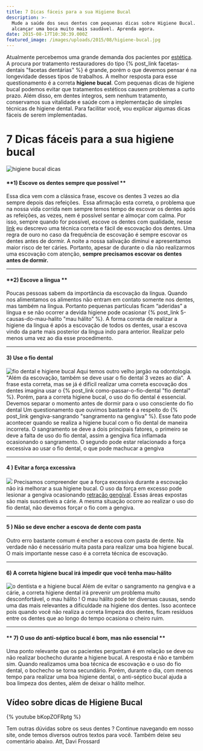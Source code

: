 ```yaml
---
title: 7 Dicas fáceis para a sua Higiene Bucal
description: >-
  Mude a saúde dos seus dentes com pequenas dicas sobre Higiene Bucal. Você pode
  alcançar uma boca muito mais saudável. Aprenda agora.
date: 2015-08-17T10:30:39.000Z
featured_image: /images/uploads/2015/08/higiene-bucal.jpg
---
```


Atualmente percebemos uma grande demanda dos pacientes por [estética](/tratamentos/estetica-dos-dentes/). A procura por tratamento restauradores do tipo {% post_link facetas-dentais "facetas dentárias" %} é grande, porém o que devemos pensar é na longevidade desses tipos de trabalhos. A melhor resposta para esse questionamento é a correta **higiene bucal**. Com pequenas dicas de higiene bucal podemos evitar que tratamentos estéticos causem problemas a curto prazo. Além disso, em dentes íntegros, sem nenhum tratamento, conservamos sua vitalidade e saúde com a implementação de simples técnicas de higiene dental. Para facilitar você, vou explicar algumas dicas fáceis de serem implementadas.

**7 Dicas fáceis para a sua higiene bucal**
===========================================

![higiene bucal dicas](/images/uploads/2015/08/higiene-bucal-dicas.jpg)

#### **1) Escove os dentes sempre que possível **

Essa dica vem com a clássica frase, escove os dentes 3 vezes ao dia sempre depois das refeições.  Essa afirmação esta correta, o problema que na nossa vida corrida nem sempre temos tempo de escovar os dentes após as refeições, as vezes, nem é possível sentar e almoçar com calma. Por isso, sempre quando for possível, escove os dentes com qualidade, nesse [link](/tratamentos/prevencao-e-manutencao/) eu descrevo uma técnica correta e fácil de escovação dos dentes. Uma regra de ouro no caso da frequência de escovação é sempre escovar os dentes antes de dormir. A noite a nossa salivação diminui e apresentamos maior risco de ter cáries. Portanto, apesar de durante o dia não realizarmos uma escovação com atenção, **sempre precisamos escovar os dentes antes de dormir.**

* * *

#### **2) Escove a língua **

Poucas pessoas sabem da importância da escovação da língua. Quando nos alimentamos os alimentos não entram em contato somente nos dentes, mas também na língua. Portanto pequenas partículas ficam “aderidas” a língua e se não ocorrer a devida higiene pode ocasionar {% post_link 5-causas-do-mau-halito "mau hálito" %}. A forma correta de realizar a higiene da língua é após a escovação de todos os dentes, usar a escova vindo da parte mais posterior da língua indo para anterior. Realizar pelo menos uma vez ao dia esse procedimento.

* * *

#### **3) Use o fio dental**

![fio dental e higiene bucal](/images/uploads/2015/08/fio-dental-e-higiene-bucal.jpg) Aqui temos outro velho jargão na odontologia. "Além da escovação, também se deve usar o fio dental 3 vezes ao dia“.  A frase esta correta, mas se já é difícil realizar uma correta escovação dos dentes imagina usar o {% post_link como-passar-o-fio-dental "fio dental" %}. Porém, para a correta higiene bucal, o uso do fio dental é essencial. Devemos separar o momento antes de dormir para o uso consciente do fio dental Um questionamento que ouvimos bastante é a respeito do {% post_link gengiva-sangrando "sangramento na gengiva" %}. Esse fato pode acontecer quando se realiza a higiene bucal com o fio dental de maneira incorreta. O sangramento se deve a dois principais fatores, o primeiro se deve a falta de uso do fio dental, assim a gengiva fica inflamada ocasionando o sangramento. O segundo pode estar relacionado a força excessiva ao usar o fio dental, o que pode machucar a gengiva

* * *

#### **4 ) Evitar a força excessiva**

![](/images/uploads/2016/08/saber-se-estou-com-cárie.jpg) Precisamos compreender que a força excessiva durante a escovação não irá melhorar a sua higiene bucal. O uso da força em excesso pode lesionar a gengiva ocasionando [retração gengival](http://www.colgate.com.br/pt/br/oc/oral-health/conditions/gum-disease/article/ada-10-gum-recession). Essas áreas expostas são mais suscetíveis a cárie. A mesma situação ocorre ao realizar o uso do fio dental, não devemos forçar o fio com a gengiva.

* * *

#### **5 ) Não se deve encher a escova de dente com pasta**

Outro erro bastante comum é encher a escova com pasta de dente. Na verdade não é necessário muita pasta para realizar uma boa higiene bucal. O mais importante nesse caso é a correta técnica de escovação.

* * *

#### **6) A correta higiene bucal irá impedir que você tenha mau-hálito**

![o dentista e a higiene bucal](/images/uploads/2015/08/o-dentista-e-a-higiene-bucal.jpg) Além de evitar o sangramento na gengiva e a cárie, a correta higiene dental irá prevenir um problema muito desconfortável, o mau hálito ! O mau hálito pode ter diversas causas, sendo uma das mais relevantes a dificuldade na higiene dos dentes. Isso acontece pois quando você não realiza a correta limpeza dos dentes, ficam resíduos entre os dentes que ao longo do tempo ocasiona o cheiro ruim.

* * *

#### ** 7) O uso do anti-séptico bucal é bom, mas não essencial **

Uma ponto relevante que os pacientes perguntam é em relação se deve ou não realizar bochecho durante a higiene bucal. A resposta é não e também sim. Quando realizamos uma boa técnica de escovação e o uso do fio dental, o bochecho se torna secundário. Porém, durante o dia, com menos tempo para realizar uma boa higiene dental, o anti-séptico bucal ajuda a boa limpeza dos dentes, além de deixar o hálito melhor.

Vídeo sobre dicas de Higiene Bucal 
-----------------------------------

{% youtube bKopZOFRptg %}

Tem outras dúvidas sobre os seus dentes ? Continue navegando em nosso site, onde temos diversos outros textos para você. Também deixe seu comentário abaixo. Att, Davi Frossard
